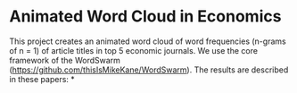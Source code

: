 # Animated  Word Cloud in Economics

This project creates an animated word cloud of word frequencies (n-grams of n = 1) of article titles in top 5 economic journals.
We use the core framework of the WordSwarm (https://github.com/thisIsMikeKane/WordSwarm). 
The results are described in these papers:
* 

